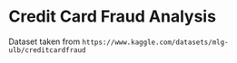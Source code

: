 # Credit Card Fraud Analysis

Dataset taken from `https://www.kaggle.com/datasets/mlg-ulb/creditcardfraud`
